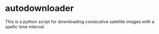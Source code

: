 # autodownloader
This is a python script for downloading consicutive satellite images with a spefic time interval.
